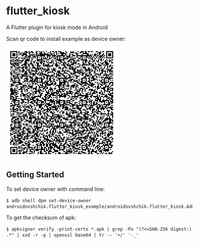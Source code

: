 # flutter_kiosk

A Flutter plugin for kiosk mode in Android

Scan qr code to install example as device owner:

<img width="300" src="qr-code.gif"/>

## Getting Started

To set device owner with command line:

    $ adb shell dpm set-device-owner androidovshchik.flutter_kiosk_example/androidovshchik.flutter_kiosk.AdminReceiver

To get the checksum of apk:

    $ apksigner verify -print-certs *.apk | grep -Po "(?<=SHA-256 digest:) .*" | xxd -r -p | openssl base64 | tr -- '+/' '-_'